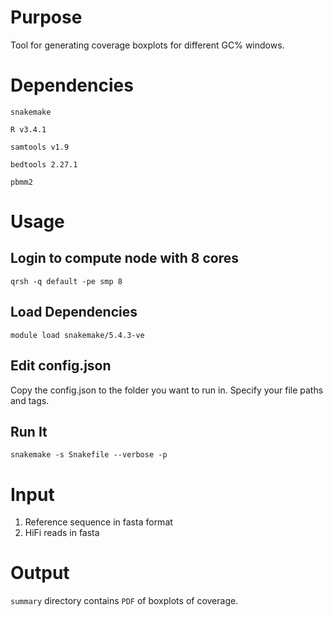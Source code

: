 # Purpose

Tool for generating coverage boxplots for different GC% windows.

# Dependencies
`snakemake`

`R v3.4.1`

`samtools v1.9`

`bedtools 2.27.1`

`pbmm2`


# Usage

## Login to compute node with 8 cores
`qrsh -q default -pe smp 8`


## Load Dependencies
`module load snakemake/5.4.3-ve`


## Edit config.json

Copy the config.json to the folder you want to run in.
Specify your file paths and tags.


## Run It
`snakemake -s Snakefile --verbose -p`


# Input

1. Reference sequence in fasta format
2. HiFi reads in fasta


# Output

`summary` directory contains `PDF` of boxplots of coverage.
